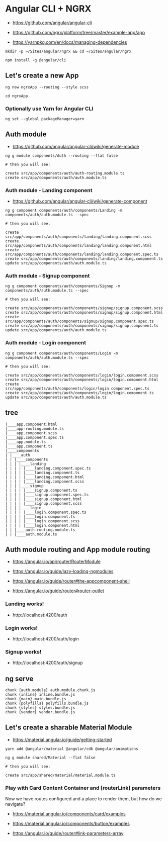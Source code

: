 # Angular CLI + NGRX

- https://github.com/angular/angular-cli

- https://github.com/ngrx/platform/tree/master/example-app/app

- https://yarnpkg.com/en/docs/managing-dependencies

```
mkdir -p ~/Sites/angular/ngrx && cd ~/Sites/angular/ngrx
```

```
npm install -g @angular/cli
```

## Let's create a new App

```
ng new ngrxApp --routing --style scss

cd ngrxApp
```

### Optionally use Yarn for Angular CLI

```
ng set --global packageManager=yarn
```

## Auth module

- https://github.com/angular/angular-cli/wiki/generate-module

```
ng g module components/Auth --routing --flat false

# then you will see:

create src/app/components/auth/auth-routing.module.ts
create src/app/components/auth/auth.module.ts
```

### Auth module - Landing component

- https://github.com/angular/angular-cli/wiki/generate-component

```
ng g component components/auth/components/Landing -m components/auth/auth.module.ts --spec

# then you will see:

create src/app/components/auth/components/landing/landing.component.scss
create src/app/components/auth/components/landing/landing.component.html
create src/app/components/auth/components/landing/landing.component.spec.ts
create src/app/components/auth/components/landing/landing.component.ts
update src/app/components/auth/auth.module.ts
```

### Auth module - Signup component

```
ng g component components/auth/components/Signup -m components/auth/auth.module.ts --spec

# then you will see:

create src/app/components/auth/components/signup/signup.component.scss
create src/app/components/auth/components/signup/signup.component.html
create src/app/components/auth/components/signup/signup.component.spec.ts
create src/app/components/auth/components/signup/signup.component.ts
update src/app/components/auth/auth.module.ts
```

### Auth module - Login component

```
ng g component components/auth/components/Login -m components/auth/auth.module.ts --spec

# then you will see:

create src/app/components/auth/components/login/login.component.scss
create src/app/components/auth/components/login/login.component.html
create src/app/components/auth/components/login/login.component.spec.ts
create src/app/components/auth/components/login/login.component.ts
update src/app/components/auth/auth.module.ts
```

## tree

```
|____app.component.html
|____app-routing.module.ts
|____app.component.scss
|____app.component.spec.ts
|____app.module.ts
|____app.component.ts
|____components
| |____auth
| | |____components
| | | |____landing
| | | | |____landing.component.spec.ts
| | | | |____landing.component.ts
| | | | |____landing.component.html
| | | | |____landing.component.scss
| | | |____signup
| | | | |____signup.component.ts
| | | | |____signup.component.spec.ts
| | | | |____signup.component.html
| | | | |____signup.component.scss
| | | |____login
| | | | |____login.component.spec.ts
| | | | |____login.component.ts
| | | | |____login.component.scss
| | | | |____login.component.html
| | |____auth-routing.module.ts
| | |____auth.module.ts
```

## Auth module routing and App module routing

- https://angular.io/api/router/RouterModule

- https://angular.io/guide/lazy-loading-ngmodules

- https://angular.io/guide/router#the-appcomponent-shell

- https://angular.io/guide/router#router-outlet


### Landing works!

- http://localhost:4200/auth

### Login works!

- http://localhost:4200/auth/login

### Signup works!

- http://localhost:4200/auth/signup

## ng serve

```
chunk {auth.module} auth.module.chunk.js
chunk {inline} inline.bundle.js
chunk {main} main.bundle.js
chunk {polyfills} polyfills.bundle.js
chunk {styles} styles.bundle.js
chunk {vendor} vendor.bundle.js
```

## Let's create a sharable Material Module

- https://material.angular.io/guide/getting-started

```
yarn add @angular/material @angular/cdk @angular/animations
```

```
ng g module shared/Material --flat false

# then you will see:

create src/app/shared/material/material.module.ts
```

### Play with Card Content Container and [routerLink] parameters

Now we have routes configured and a place to render them, but how do we navigate?

- https://material.angular.io/components/card/examples

- https://material.angular.io/components/button/examples

- https://angular.io/guide/router#link-parameters-array
